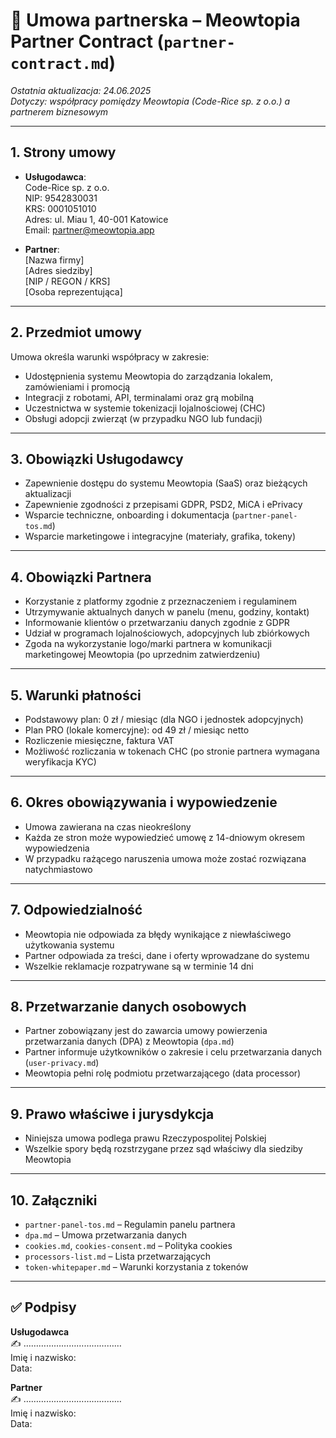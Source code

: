 # 🤝 Umowa partnerska – Meowtopia Partner Contract (`partner-contract.md`)

_Ostatnia aktualizacja: 24.06.2025_  
_Dotyczy: współpracy pomiędzy Meowtopia (Code-Rice sp. z o.o.) a partnerem biznesowym_

---

## 1. Strony umowy

- **Usługodawca**:  
  Code-Rice sp. z o.o.  
  NIP: 9542830031  
  KRS: 0001051010  
  Adres: ul. Miau 1, 40-001 Katowice  
  Email: partner@meowtopia.app

- **Partner**:  
  [Nazwa firmy]  
  [Adres siedziby]  
  [NIP / REGON / KRS]  
  [Osoba reprezentująca]

---

## 2. Przedmiot umowy

Umowa określa warunki współpracy w zakresie:

- Udostępnienia systemu Meowtopia do zarządzania lokalem, zamówieniami i promocją
- Integracji z robotami, API, terminalami oraz grą mobilną
- Uczestnictwa w systemie tokenizacji lojalnościowej (CHC)
- Obsługi adopcji zwierząt (w przypadku NGO lub fundacji)

---

## 3. Obowiązki Usługodawcy

- Zapewnienie dostępu do systemu Meowtopia (SaaS) oraz bieżących aktualizacji
- Zapewnienie zgodności z przepisami GDPR, PSD2, MiCA i ePrivacy
- Wsparcie techniczne, onboarding i dokumentacja (`partner-panel-tos.md`)
- Wsparcie marketingowe i integracyjne (materiały, grafika, tokeny)

---

## 4. Obowiązki Partnera

- Korzystanie z platformy zgodnie z przeznaczeniem i regulaminem
- Utrzymywanie aktualnych danych w panelu (menu, godziny, kontakt)
- Informowanie klientów o przetwarzaniu danych zgodnie z GDPR
- Udział w programach lojalnościowych, adopcyjnych lub zbiórkowych
- Zgoda na wykorzystanie logo/marki partnera w komunikacji marketingowej Meowtopia (po uprzednim zatwierdzeniu)

---

## 5. Warunki płatności

- Podstawowy plan: 0 zł / miesiąc (dla NGO i jednostek adopcyjnych)
- Plan PRO (lokale komercyjne): od 49 zł / miesiąc netto
- Rozliczenie miesięczne, faktura VAT
- Możliwość rozliczania w tokenach CHC (po stronie partnera wymagana weryfikacja KYC)

---

## 6. Okres obowiązywania i wypowiedzenie

- Umowa zawierana na czas nieokreślony
- Każda ze stron może wypowiedzieć umowę z 14-dniowym okresem wypowiedzenia
- W przypadku rażącego naruszenia umowa może zostać rozwiązana natychmiastowo

---

## 7. Odpowiedzialność

- Meowtopia nie odpowiada za błędy wynikające z niewłaściwego użytkowania systemu
- Partner odpowiada za treści, dane i oferty wprowadzane do systemu
- Wszelkie reklamacje rozpatrywane są w terminie 14 dni

---

## 8. Przetwarzanie danych osobowych

- Partner zobowiązany jest do zawarcia umowy powierzenia przetwarzania danych (DPA) z Meowtopia (`dpa.md`)
- Partner informuje użytkowników o zakresie i celu przetwarzania danych (`user-privacy.md`)
- Meowtopia pełni rolę podmiotu przetwarzającego (data processor)

---

## 9. Prawo właściwe i jurysdykcja

- Niniejsza umowa podlega prawu Rzeczypospolitej Polskiej
- Wszelkie spory będą rozstrzygane przez sąd właściwy dla siedziby Meowtopia

---

## 10. Załączniki

- `partner-panel-tos.md` – Regulamin panelu partnera
- `dpa.md` – Umowa przetwarzania danych
- `cookies.md`, `cookies-consent.md` – Polityka cookies
- `processors-list.md` – Lista przetwarzających
- `token-whitepaper.md` – Warunki korzystania z tokenów

---

## ✅ Podpisy

**Usługodawca**  
✍️ …………………………………  
Imię i nazwisko:  
Data:

**Partner**  
✍️ …………………………………  
Imię i nazwisko:  
Data:
